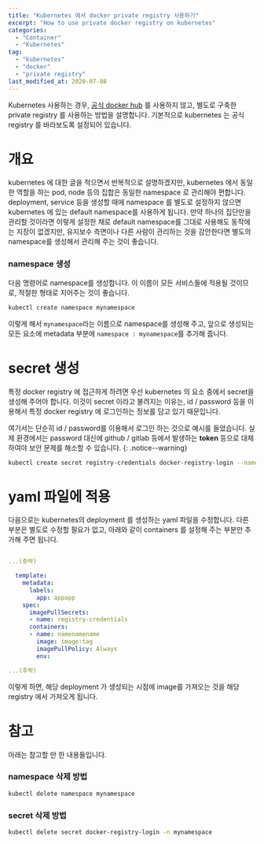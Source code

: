 ```yaml
---
title: "Kubernetes 에서 docker private registry 사용하기"
excerpt: "How to use private docker registry on kubernetes"
categories:
  - "Container"
  - "Kubernetes"
tag:
  - "kubernetes"
  - "docker"
  - "private registry"
last_modified_at: 2020-07-08
---
```


Kubernetes 사용하는 경우, [공식 docker hub](https://hub.docker.com) 를 사용하지 않고, 별도로 구축한 private registry 를 사용하는 방법을 설명합니다. 기본적으로 kubernetes 는 공식 registry 를 바라보도록 설정되어 있습니다.  
  
  
# 개요

kubernetes 에 대한 글을 적으면서 반복적으로 설명하겠지만, kubernetes 에서 동일한 역할을 하는 pod, node 등의 집합은 동일한 namespace 로 관리해야 편합니다. deployment, service 등을 생성할 때에 namespace 를 별도로 설정하지 않으면 kubernetes 에 있는 default namespace를 사용하게 됩니다. 만약 하나의 집단만을 관리할 것이라면 이렇게 설정한 채로 default namespace를 그대로 사용해도 동작에는 지장이 없겠지만, 유지보수 측면이나 다른 사람이 관리하는 것을 감안한다면 별도의 namespace를 생성해서 관리해 주는 것이 좋습니다. 


### namespace 생성

다음 명령어로 namespace를 생성합니다. 이 이름이 모든 서비스들에 적용될 것이므로, 적절한 형태로 지어주는 것이 좋습니다.  

```bash
kubectl create namespace mynamespace
```
이렇게 해서 `mynamespace`라는 이름으로 namespace를 생성해 주고, 앞으로 생성되는 모든 요소에 metadata 부분에 `namespace : mynamespace`를 추가해 줍니다.


# secret 생성

특정 docker registry 에 접근하게 하려면 우선 kubernetes 의 요소 중에서 secret을 생성해 주어야 합니다. 이것이 secret 이라고 불려지는 이유는, id / password 등을 이용해서 특정 docker registry 에 로그인하는 정보를 담고 있기 때문입니다. 

여기서는 단순히 id / password를 이용해서 로그인 하는 것으로 예시를 들었습니다. 실제 환경에서는 password 대신에 github / gitlab 등에서 발생하는 **token** 등으로 대체하여야 보안 문제를 해소할 수 있습니다. 
{: .notice--warning}


```bash
kubectl create secret registry-credentials docker-registry-login --namespace=mynamespace --docker-server=<server-address>:<port> --docker-username={아이디} --docker-password={패스워드} --docker-email={이메일}
```    


# yaml 파일에 적용

다음으로는 kubernetes의 deployment 를 생성하는 yaml 파일을 수정합니다. 다른 부분은 별도로 수정할 필요가 없고, 아래와 같이 containers 를 설정해 주는 부분만 추가해 주면 됩니다.

```yaml

...(중략)

  template:
    metadata:
      labels:
        app: appapp
    spec:
      imagePullSecrets:
      - name: registry-credentials
      containers:
      - name: namenamename
        image: image:tag
        imagePullPolicy: Always
        env:

...(후략)

```

이렇게 하면, 해당 deployment 가 생성되는 시점에 image를 가져오는 것을 해당 registry 에서 가져오게 됩니다.


# 참고

아래는 참고할 만 한 내용들입니다. 


### namespace 삭제 방법

```bash
kubectl delete namespace mynamespace
```


### secret 삭제 방법

```bash
kubectl delete secret docker-registry-login -n mynamespace
```



